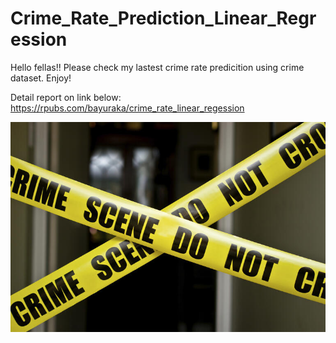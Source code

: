 # Crime_Rate_Prediction_Linear_Regression


Hello fellas!!
Please check my lastest crime rate predicition using crime dataset.
Enjoy!

Detail report on link below:
https://rpubs.com/bayuraka/crime_rate_linear_regession

![image](https://github.com/bayuraka/Crime_Rate_Prediction_Linear_Regression/blob/main/crime.jpeg?raw=true)
